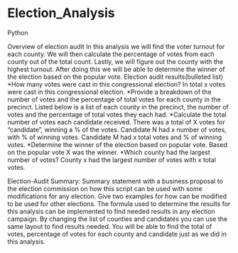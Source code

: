 # Election_Analysis
Python

Overview of election audit
In this analysis we will find the voter turnout for each county. We will then calculate the percentage of votes from each county out of the total count. Lastly, we will figure out the county with the highest turnout. After doing this we will be able to determine the winner of the election based on the popular vote.
Election audit results(bulleted list)
*How many votes were cast in this congressional election?
In total x votes were cast in this congressional election.
*Provide a breakdown of the number of votes and the percentage of total votes for each county in the precinct.
Listed below is a list of each county in the precinct, the number of votes and the percentage of total votes they each had.
*Calculate the total number of votes each candidate received.
There was a total of X votes for “candidate”, winning a % of the votes. Candidate N had x number of votes, with % of winning votes. Candidate M had x total votes and % of winning votes.
*Determine the winner of the election based on popular vote.
	Based on the popular vote X was the winner.
*Which county had the largest number of votes?
County x had the largest number of votes with x total votes.

Election-Audit Summary: Summary statement with a business proposal to the election commission on how this script can be used with some modifications for any election. Give two examples for how can be modified to be used for other elections.
The formula used to determine the results for this analysis can be implemented to find needed results in any election campaign. By changing the list of counties and candidates you can use the same layout to find results needed. You will be able to find the total of votes, percentage of votes for each county and candidate just as we did in this analysis.
